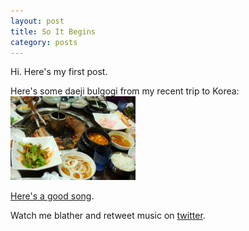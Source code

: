```yaml
---
layout: post
title: So It Begins
category: posts
---
```


Hi.
Here's my first post.

Here's some daeji bulgogi from my recent trip to Korea:
<img src="/images/daeji-bulgogi.jpg" alt="pork bulgogi" style="width: 200px;"/>


[Here's a good song][rabbit].

Watch me blather and retweet music on
[twitter][twitter].

[rabbit]: http://youtu.be/YNWFHpPu1qs
[twitter]: https://twitter.com/donkeypetoncle